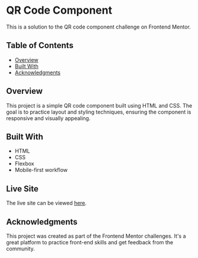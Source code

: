 # QR Code Component

This is a solution to the QR code component challenge on Frontend Mentor.

## Table of Contents

- [Overview](#overview)
- [Built With](#built-with)
- [Acknowledgments](#acknowledgments)

## Overview

This project is a simple QR code component built using HTML and CSS. The goal is to practice layout and styling techniques, ensuring the component is responsive and visually appealing.

## Built With

- HTML
- CSS
- Flexbox
- Mobile-first workflow

## Live Site

The live site can be viewed [here](https://axiaclip.github.io/qr-code-component/).

## Acknowledgments

This project was created as part of the Frontend Mentor challenges. It's a great platform to practice front-end skills and get feedback from the community.
